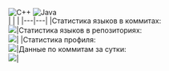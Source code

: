 <style>
td, th {
   border: none!important;
}
</style>

![C++](https://img.shields.io/badge/c++-%2300599C.svg?style=for-the-badge&logo=c%2B%2B&logoColor=white)
![Java](https://img.shields.io/badge/java-%23ED8B00.svg?style=for-the-badge&logo=openjdk&logoColor=white)
<br>
|   |   |
|---|---|
|Статистика языков в коммитах:<br>![](https://github-profile-summary-cards.vercel.app/api/cards/most-commit-language?username=daniilshat&theme=solarized_dark)|Статистика языков в репозиториях:<br>![](https://github-profile-summary-cards.vercel.app/api/cards/repos-per-language?username=darvik80&theme=solarized_dark)|
|Статистика профиля:<br>![](https://github-profile-summary-cards.vercel.app/api/cards/stats?username=darvik80&theme=solarized_dark)|Данные по коммитам за сутки:<br>![](https://github-profile-summary-cards.vercel.app/api/cards/productive-time?username=darvik80&theme=solarized_dark)|
